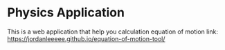 # Physics Application
This is a web application that help you calculation equation of motion
link: https://jordanleeeee.github.io/equation-of-motion-tool/
